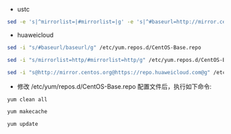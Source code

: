 * ustc

```bash
sed -e 's|^mirrorlist=|#mirrorlist=|g' -e 's|^#baseurl=http://mirror.centos.org/centos|baseurl=https://mirrors.ustc.edu.cn/centos|g' -i.bak /etc/yum.repos.d/CentOS-Base.repo
```

* huaweicloud

```bash
sed -i "s/#baseurl/baseurl/g" /etc/yum.repos.d/CentOS-Base.repo

sed -i "s/mirrorlist=http/#mirrorlist=http/g" /etc/yum.repos.d/CentOS-Base.repo

sed -i "s@http://mirror.centos.org@https://repo.huaweicloud.com@g" /etc/yum.repos.d/CentOS-Base.repo
```

* 修改 /etc/yum/repos.d/CentOS-Base.repo 配置文件后，执行如下命令:

```bash
yum clean all

yum makecache

yum update
```